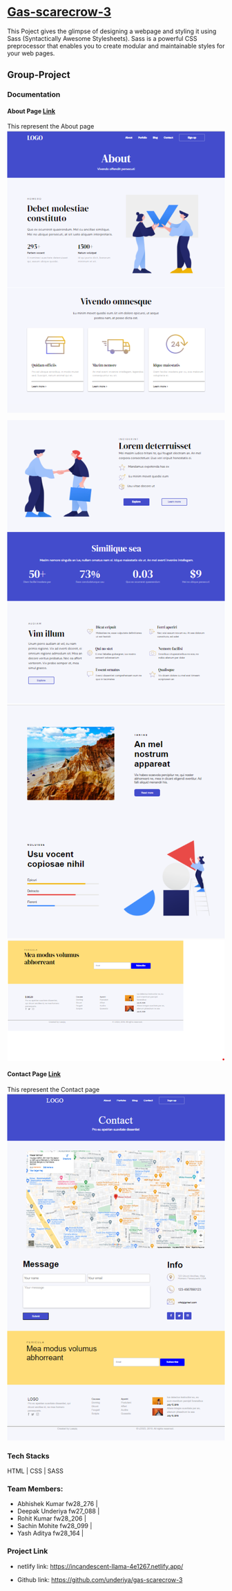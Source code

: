 # [Gas-scarecrow-3](https://incandescent-llama-4e1267.netlify.app/)

This Poject gives the glimpse of designing a webpage and styling it using Sass (Syntactically Awesome Stylesheets). Sass is a powerful CSS preprocessor that enables you to create modular and maintainable styles for your web pages.

## Group-Project

### Documentation

#### About Page [Link](https://incandescent-llama-4e1267.netlify.app/)

This represent the About page
<img src="./img/documentation/1.png" alt="" />

<img src="./img/documentation/2.png" alt="" />

<img src="./img/documentation/3.png" alt="" />

<img src="./img/documentation/4.png" alt="" />

#### Contact Page [Link](https://incandescent-llama-4e1267.netlify.app/contact)

This represent the Contact page
<img src="./img/documentation/5.png" alt="" />

### Tech Stacks

HTML | CSS | SASS

### Team Members:

- Abhishek Kumar fw28_276 |
- Deepak Underiya fw27_088 |
- Rohit Kumar fw28_206 |
- Sachin Mohite fw28_099 |
- Yash Aditya fw28_164 |

### Project Link

- netlify link: https://incandescent-llama-4e1267.netlify.app/

- Github link: https://github.com/underiya/gas-scarecrow-3
